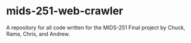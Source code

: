 # mids-251-web-crawler
A repository for all code written for the MIDS-251 Final project by Chuck, Rama, Chris, and Andrew.
